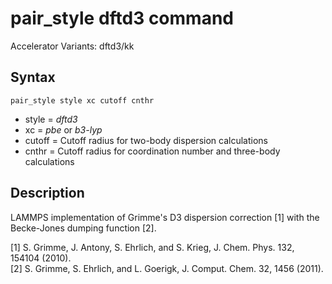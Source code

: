# pair_style dftd3 command
Accelerator Variants: dftd3/kk
## Syntax
```
pair_style style xc cutoff cnthr
```
- style = _dftd3_
- xc = _pbe_ or _b3-lyp_
- cutoff = Cutoff radius for two-body dispersion calculations
- cnthr = Cutoff radius for coordination number and three-body calculations



## Description 

LAMMPS implementation of Grimme's D3 dispersion correction [1] with the Becke-Jones dumping function [2].

[1] S. Grimme, J. Antony, S. Ehrlich, and S. Krieg, J. Chem. Phys. 132, 154104 (2010).  
[2] S. Grimme, S. Ehrlich, and L. Goerigk, J. Comput. Chem. 32, 1456 (2011).
